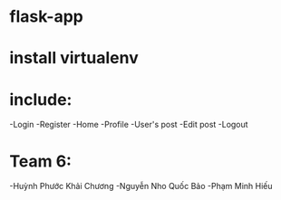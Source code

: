 # flask-app
# install virtualenv
# include:
  -Login
  -Register
  -Home
  -Profile
  -User's post
  -Edit post
  -Logout
# Team 6:
  -Huỳnh Phước Khải Chương
  -Nguyễn Nho Quốc Bảo
  -Phạm Minh Hiếu
